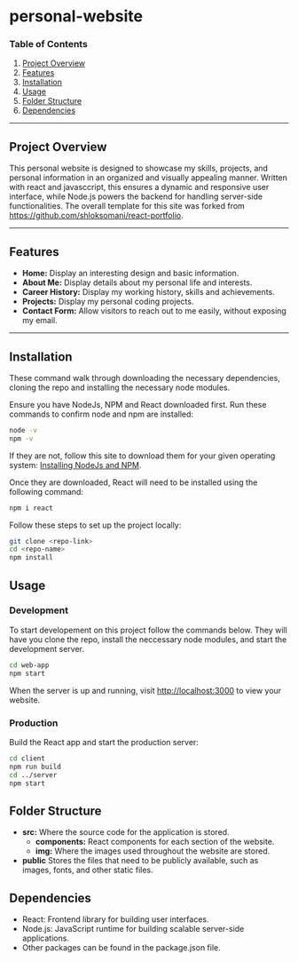# personal-website

### Table of Contents

1. [Project Overview](#project-overview)
2. [Features](#features)
3. [Installation](#installation)
4. [Usage](#usage)
5. [Folder Structure](#folder-structure)
6. [Dependencies](#dependencies)

---

## Project Overview

This personal website is designed to showcase my skills, projects, and personal information in an organized and visually appealing manner. Written with react and javasccript, this ensures a dynamic and responsive user interface, while Node.js powers the backend for handling server-side functionalities. The overall template
for this site was forked from <https://github.com/shloksomani/react-portfolio>.

---

## Features

- **Home:** Display an interesting design and basic information.
- **About Me:** Display details about my personal life and interests.
- **Career History:** Display my working history, skills and achievements.
- **Projects:** Display my personal coding projects.
- **Contact Form:** Allow visitors to reach out to me easily, without exposing my email.

---

## Installation

These command walk through downloading the necessary dependencies, cloning the repo and installing the necessary node modules.

Ensure you have NodeJs, NPM and React downloaded first. Run these commands to confirm node and npm are installed:

```bash
node -v
npm -v
```

If they are not, follow this site to download them for your given operating system: [Installing NodeJs and NPM](https://docs.npmjs.com/downloading-and-installing-node-js-and-npm).

Once they are downloaded, React will need to be installed using the following command:

```bash
npm i react
```

Follow these steps to set up the project locally:

```bash
git clone <repo-link>
cd <repo-name>
npm install
```

## Usage

### Development

To start developement on this project follow the commands below. They will have you clone the repo, install the neccessary node modules,
and start the development server.

```bash
cd web-app
npm start
```

When the server is up and running, visit <http://localhost:3000> to view your website.

### Production

Build the React app and start the production server:

```bash
cd client
npm run build
cd ../server
npm start
```

## Folder Structure

- **src:** Where the source code for the application is stored.
  - **components:** React components for each section of the website.
  - **img:** Where the images used throughout the website are stored.
- **public**  Stores the files that need to be publicly available, such as images, fonts, and other static files.

## Dependencies

- React: Frontend library for building user interfaces.
- Node.js: JavaScript runtime for building scalable server-side applications.
- Other packages can be found in the package.json file.
